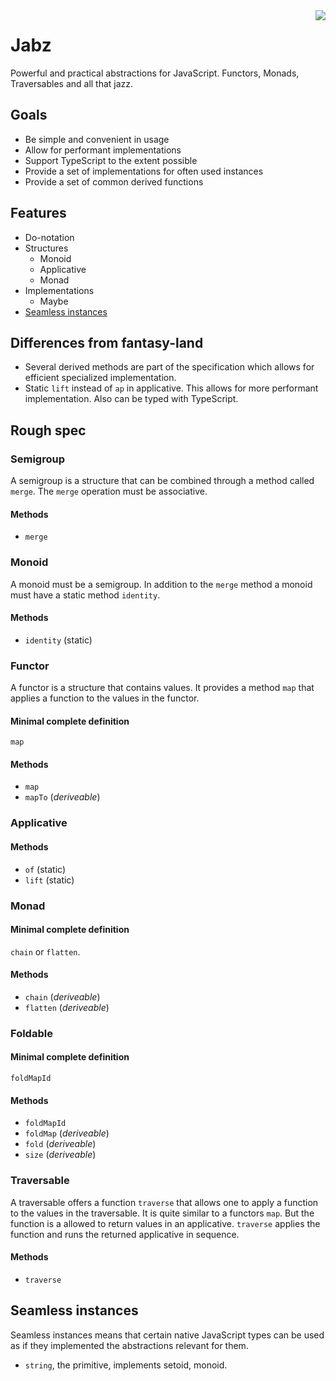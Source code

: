 <img align="right" src="https://avatars0.githubusercontent.com/u/21360882?v=3&s=200">

# Jabz

Powerful and practical abstractions for JavaScript. Functors, Monads,
Traversables and all that jazz.

## Goals

* Be simple and convenient in usage
* Allow for performant implementations
* Support TypeScript to the extent possible
* Provide a set of implementations for often used instances
* Provide a set of common derived functions

## Features

* Do-notation
* Structures
  * Monoid
  * Applicative
  * Monad
* Implementations
  * Maybe
* [Seamless instances](#seamless-instances)

## Differences from fantasy-land

* Several derived methods are part of the specification which allows
  for efficient specialized implementation.
* Static `lift` instead of `ap` in applicative. This allows for more
  performant implementation. Also can be typed with TypeScript.

## Rough spec

### Semigroup

A semigroup is a structure that can be combined through a method
called `merge`. The `merge` operation must be associative.

#### Methods

* `merge`

### Monoid

A monoid must be a semigroup. In addition to the `merge` method a
monoid must have a static method `identity`.

#### Methods

* `identity` (static)

### Functor

A functor is a structure that contains values. It provides a method
`map` that applies a function to the values in the functor.

#### Minimal complete definition

`map`

#### Methods

* `map`
* `mapTo` (_deriveable_)

### Applicative

#### Methods

* `of` (static)
* `lift` (static)

### Monad

#### Minimal complete definition

`chain` or `flatten`.

#### Methods

* `chain` (_deriveable_)
* `flatten` (_deriveable_)

### Foldable

#### Minimal complete definition

`foldMapId`

#### Methods

* `foldMapId`
* `foldMap` (_deriveable_)
* `fold` (_deriveable_)
* `size` (_deriveable_)

### Traversable

A traversable offers a function `traverse` that allows one to apply a
function to the values in the traversable. It is quite similar to a
functors `map`. But the function is a allowed to return values in an
applicative. `traverse` applies the function and runs the returned
applicative in sequence.

#### Methods

* `traverse`


## Seamless instances

Seamless instances means that certain native JavaScript types can be
used as if they implemented the abstractions relevant for them.

* `string`, the primitive, implements setoid, monoid.
